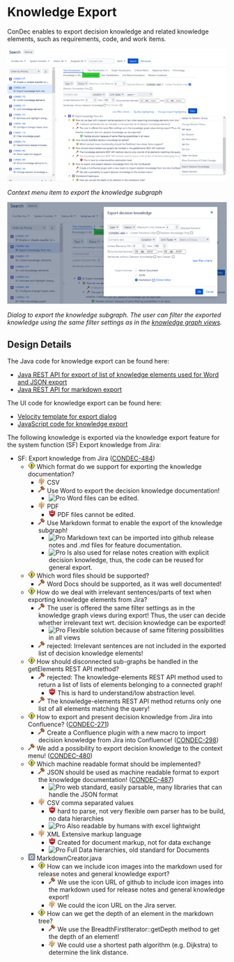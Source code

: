 # Knowledge Export

ConDec enables to export decision knowledge and related knowledge elements, such as requirements, code, and work items.

![Context menu item to export the knowledge subgraph](../screenshots/export_context_menu.png)

*Context menu item to export the knowledge subgraph*

![Dialog to export the knowledge subgraph](../screenshots/export_dialog.png)

*Dialog to export the knowledge subgraph. The user can filter the exported knowledge using the same filter settings 
as in the [knowledge graph views](knowledge-visualization.md).*


## Design Details

The Java code for knowledge export can be found here:

- [Java REST API for export of list of knowledge elements used for Word and JSON export](../../src/main/java/de/uhd/ifi/se/decision/management/jira/rest/KnowledgeRest.java)
- [Java REST API for markdown export](../../src/main/java/de/uhd/ifi/se/decision/management/jira/rest/ViewRest.java)

The UI code for knowledge export can be found here:

- [Velocity template for export dialog](../../src/main/resources/templates/dialogs/exportDialog.vm)
- [JavaScript code for knowledge export](../../src/main/resources/js/condec.export.js)

The following knowledge is exported via the knowledge export feature for the system function (SF) Export knowledge from Jira:

- SF: Export knowledge from Jira ([CONDEC-484](https://jira-se.ifi.uni-heidelberg.de/browse/CONDEC-484))
	- ![Issue](https://raw.githubusercontent.com/cures-hub/cures-condec-jira/master/src/main/resources/images/issue.png) Which format do we support for exporting the knowledge documentation?
		- ![Alternative](https://raw.githubusercontent.com/cures-hub/cures-condec-jira/master/src/main/resources/images/alternative.png) CSV
		- ![Decision](https://raw.githubusercontent.com/cures-hub/cures-condec-jira/master/src/main/resources/images/decision.png) Use Word to export the decision knowledge documentation!
			- ![Pro](https://raw.githubusercontent.com/cures-hub/cures-condec-jira/master/src/main/resources/images/argument_pro.png) Word files can be edited.
		- ![Alternative](https://raw.githubusercontent.com/cures-hub/cures-condec-jira/master/src/main/resources/images/alternative.png) PDF
			- ![Con](https://raw.githubusercontent.com/cures-hub/cures-condec-jira/master/src/main/resources/images/argument_con.png) PDF files cannot be edited.
		- ![Decision](https://raw.githubusercontent.com/cures-hub/cures-condec-jira/master/src/main/resources/images/decision.png) Use Markdown format to enable the export of the knowledge subgraph!
			- ![Pro](https://raw.githubusercontent.com/cures-hub/cures-condec-jira/master/src/main/resources/images/argument_pro.png) Markdown text can be imported into github release notes and .md files for feature documentation.
			- ![Pro](https://raw.githubusercontent.com/cures-hub/cures-condec-jira/master/src/main/resources/images/argument_pro.png) Is also used for relase notes creation with explicit decision knowledge, thus, the code can be reused for general export.
	- ![Issue](https://raw.githubusercontent.com/cures-hub/cures-condec-jira/master/src/main/resources/images/issue.png) Which word files should be supported?
		- ![Decision](https://raw.githubusercontent.com/cures-hub/cures-condec-jira/master/src/main/resources/images/decision.png) Word Docs should be supported, as it was well documented!
	- ![Issue](https://raw.githubusercontent.com/cures-hub/cures-condec-jira/master/src/main/resources/images/issue.png) How do we deal with irrelevant sentences/parts of text when exporting knowledge elements from Jira?
		- ![Decision](https://raw.githubusercontent.com/cures-hub/cures-condec-jira/master/src/main/resources/images/decision.png) The user is offered the same filter settings as in the knowledge graph views during export! Thus, the user can decide whether irrelevant text wrt. decision knowledge can be exported!
			- ![Pro](https://raw.githubusercontent.com/cures-hub/cures-condec-jira/master/src/main/resources/images/argument_pro.png) Flexible solution because of same filtering possibilities in all views
		- ![Decision](https://raw.githubusercontent.com/cures-hub/cures-condec-jira/master/src/main/resources/images/decision.png) rejected: Irrelevant sentences are not included in the exported list of decision knowledge elements!
	- ![Issue](https://raw.githubusercontent.com/cures-hub/cures-condec-jira/master/src/main/resources/images/issue.png) How should disconnected sub-graphs be handled in the getElements REST API method?
		- ![Decision](https://raw.githubusercontent.com/cures-hub/cures-condec-jira/master/src/main/resources/images/decision.png) rejected: The knowledge-elements REST API method used to return a list of lists of elements belonging to a connected graph!
			- ![Con](https://raw.githubusercontent.com/cures-hub/cures-condec-jira/master/src/main/resources/images/argument_con.png) This is hard to understand/low abstraction level.
		- ![Decision](https://raw.githubusercontent.com/cures-hub/cures-condec-jira/master/src/main/resources/images/decision.png) The knowledge-elements REST API method returns only one list of all elements matching the query!
	- ![Issue](https://raw.githubusercontent.com/cures-hub/cures-condec-jira/master/src/main/resources/images/issue.png) How to export and present decision knowledge from Jira into Confluence? ([CONDEC-271](https://jira-se.ifi.uni-heidelberg.de/browse/CONDEC-271))
		- ![Decision](https://raw.githubusercontent.com/cures-hub/cures-condec-jira/master/src/main/resources/images/decision.png) Create a Confluence plugin with a new macro to import decision knowledge from Jira into Confluence! ([CONDEC-298](https://jira-se.ifi.uni-heidelberg.de/browse/CONDEC-298))
	- ![Decision](https://raw.githubusercontent.com/cures-hub/cures-condec-jira/master/src/main/resources/images/decision.png) We add a possibility to export decision knowledge to the context menu! ([CONDEC-480](https://jira-se.ifi.uni-heidelberg.de/browse/CONDEC-480))
	- ![Issue](https://raw.githubusercontent.com/cures-hub/cures-condec-jira/master/src/main/resources/images/issue.png) Which machine readable format should be implemented?
		- ![Decision](https://raw.githubusercontent.com/cures-hub/cures-condec-jira/master/src/main/resources/images/decision.png) JSON should be used as machine readable format to export the knowledge documentation! ([CONDEC-487](https://jira-se.ifi.uni-heidelberg.de/browse/CONDEC-487))
			- ![Pro](https://raw.githubusercontent.com/cures-hub/cures-condec-jira/master/src/main/resources/images/argument_pro.png) web standard, easily parsable, many libraries that can handle the JSON format
		- ![Alternative](https://raw.githubusercontent.com/cures-hub/cures-condec-jira/master/src/main/resources/images/alternative.png) CSV
comma separated values
			- ![Con](https://raw.githubusercontent.com/cures-hub/cures-condec-jira/master/src/main/resources/images/argument_con.png) hard to parse, not very flexible own parser has to be build, no data hierarchies
			- ![Pro](https://raw.githubusercontent.com/cures-hub/cures-condec-jira/master/src/main/resources/images/argument_pro.png) Also readable by humans with excel
lightwight
		- ![Alternative](https://raw.githubusercontent.com/cures-hub/cures-condec-jira/master/src/main/resources/images/alternative.png) XML
Extensive markup language
			- ![Con](https://raw.githubusercontent.com/cures-hub/cures-condec-jira/master/src/main/resources/images/argument_con.png) Created for document markup, not for data exchange
			- ![Pro](https://raw.githubusercontent.com/cures-hub/cures-condec-jira/master/src/main/resources/images/argument_pro.png) Full Data hierarchies, old standard for Documents
	- ![Code](https://raw.githubusercontent.com/cures-hub/cures-condec-jira/master/src/main/resources/images/code.png) MarkdownCreator.java
		- ![Issue](https://raw.githubusercontent.com/cures-hub/cures-condec-jira/master/src/main/resources/images/issue.png) How can we include icon images into the markdown used for release notes and general knowledge export?
			- ![Decision](https://raw.githubusercontent.com/cures-hub/cures-condec-jira/master/src/main/resources/images/decision.png) We use the icon URL of github to include icon images into the markdown used for release notes and general knowledge export!
			- ![Alternative](https://raw.githubusercontent.com/cures-hub/cures-condec-jira/master/src/main/resources/images/alternative.png) We could the icon URL on the Jira server.
		- ![Issue](https://raw.githubusercontent.com/cures-hub/cures-condec-jira/master/src/main/resources/images/issue.png) How can we get the depth of an element in the markdown tree?
			- ![Decision](https://raw.githubusercontent.com/cures-hub/cures-condec-jira/master/src/main/resources/images/decision.png) We use the BreadthFirstIterator::getDepth method to get the depth of an element!
			- ![Alternative](https://raw.githubusercontent.com/cures-hub/cures-condec-jira/master/src/main/resources/images/alternative.png) We could use a shortest path algorithm (e.g. Dijkstra) to determine the link distance.		